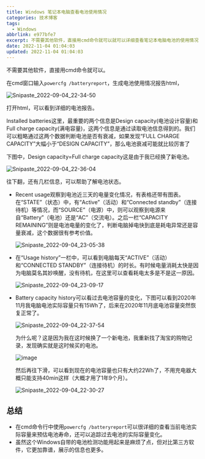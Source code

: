 ```yaml
---
title: Windows 笔记本电脑查看电池使用情况
categories: 技术博客
tags:
  - Windows
abbrlink: e977bfe7
excerpt: 不需要其他软件，直接用cmd命令就可以就可以详细查看笔记本电脑电池的使用情况
date: 2022-11-04 01:04:03
updated: 2022-11-04 01:04:03
---
```



不需要其他软件，直接用cmd命令就可以。

在cmd窗口输入`powercfg /batteryreport`，生成电池使用情况报告html，

![Snipaste_2022-09-04_22-34-50](Windows-笔记本电脑查看电池使用情况/Snipaste_2022-09-04_22-34-50-20220904223452-x48xwgp.png)​

打开html，可以看到详细的电池报告。  

Installed batteries这里，最重要的两个信息是Design capacity(电池设计容量)和Full charge capacity(满电容量)，这两个信息是通过读取电池信息得到的。我们可以粗略通过这两个数据判断电池是否有衰减，如果发现“FULL CHARGE CAPACITY”大幅小于“DESIGN CAPACITY”，那么电池衰减可能就比较厉害了

下图中，Design capacity=Full charge capacity这是由于我已经换了新电池。

![Snipaste_2022-09-04_22-36-04](Windows-笔记本电脑查看电池使用情况/Snipaste_2022-09-04_22-36-04-20220904223606-zys549c.png)​

往下翻，还有几栏信息，可以帮助了解电池状态。

* Recent usage观察到电池近三天的电量变化情况，有表格还带有图表。在“STATE”（状态）中，有“Active”（活动）和“Connected standby”（连接待机）等情况，而“SOURCE”（电源）中，则可以观察到电源来自“Battery”（电池）还是“AC”（交流电）。之后一栏“CAPACITY REMAINING”则是电池电量的变化了，判断电脑掉电快到底是耗电异常还是容量衰减，这个数据很有参考价值。

  ![Snipaste_2022-09-04_23-05-38](Windows-笔记本电脑查看电池使用情况/Snipaste_2022-09-04_23-05-38-20220904230542-bao9xjm.png)​
* 在“Usage history”一栏中，可以看到电脑每天“ACTIVE”（活动）和“CONNECTED STANDBY”（连接待机）的时长。有时候电量消耗太快是因为电脑莫名其妙唤醒，没有待机，在这里可以查看耗电太多是不是这一原因。

  ![Snipaste_2022-09-04_23-09-17](Windows-笔记本电脑查看电池使用情况/Snipaste_2022-09-04_23-09-17-20220904230921-xjycjwl.png)​
* Battery capacity history可以看过去电池容量的变化，下图可以看到2020年11月我电脑电池实际容量只有15Wh了，后来在2020年11月底电池容量突然恢复正常了。

  ![Snipaste_2022-09-04_22-37-54](Windows-笔记本电脑查看电池使用情况/Snipaste_2022-09-04_22-37-54-20220904223801-yudlq5i.png)​

  为什么呢？这是因为我在这时候换了一个新电池，我重新找了淘宝的购物记录，发现确实就是这时候买的电池。

  ![image](Windows-笔记本电脑查看电池使用情况/image-20220904224059-f1uk6ui.png)​

  然后再往下滑，可以看到现在的电池容量也只有大约22Wh了，不用充电器大概只能支持40min这样（大概才用了1年9个月）。

  ![Snipaste_2022-09-04_22-30-27](Windows-笔记本电脑查看电池使用情况/Snipaste_2022-09-04_22-30-27-20220904223124-9jlxnuy.png)​

## 总结

* 在cmd命令行中使用`powercfg /batteryreport`可以很详细的查看当前电池实际容量来预估电池寿命，还可以追踪过去电池的实际容量变化。
* 虽然这个Windows自带的电池检测功能用起来是麻烦了点，但对比第三方软件，它更加靠谱，展示的信息也更多。
